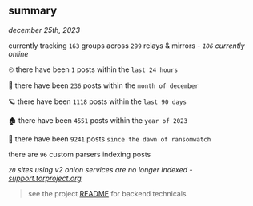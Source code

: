 
## summary
_december 25th, 2023_

currently tracking `163` groups across `299` relays & mirrors - _`106` currently online_

⏲ there have been `1` posts within the `last 24 hours`

🦈 there have been `236` posts within the `month of december`

🪐 there have been `1118` posts within the `last 90 days`

🏚 there have been `4551` posts within the `year of 2023`

🦕 there have been `9241` posts `since the dawn of ransomwatch`

there are `96` custom parsers indexing posts

_`20` sites using v2 onion services are no longer indexed - [support.torproject.org](https://support.torproject.org/onionservices/v2-deprecation/)_

> see the project [README](https://github.com/joshhighet/ransomwatch#ransomwatch--) for backend technicals
